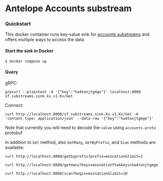 # Antelope Accounts substream

### Quickstart
This docker container runs key-value sink for [accounts substreams](https://github.com/pinax-network/substreams/releases/tag/accounts-v0.4.0) and offers multiple ways to access the data

#### Start the sink in Docker
```
$ docker compose up
```

#### Query


gRPC:
```
grpcurl --plaintext -d '{"key":"ha4tonjtgmge"}' localhost:8000 sf.substreams.sink.kv.v1.Kv/Get
```

Connect:
```
curl http://localhost:8000/sf.substreams.sink.kv.v1.Kv/Get -H 'content-type: application/json' --data-raw '{"key":"ha4tonjtgmge"}'
```

Note that currently you will need to decode the `value` using `accounts.proto` protobuf

In addition to `Get` method, also `GetMany`, `GetByPrefix`, and `Scan` methods are available:
```
curl http://localhost:8080/getbyprefix?prefix=eosnation&limit=1
```
```
curl http://localhost:8080/getmany?keys=eosnationftw&keys=ha4tonjtgmge
```
```
curl http://localhost:8080/scan?begin=eosnation&limit=10
```